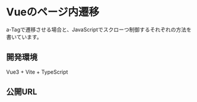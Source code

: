 # Vueのページ内遷移

a-Tagで遷移させる場合と、JavaScriptでスクローつ制御するそれぞれの方法を書いています。

## 開発環境

Vue3 + Vite + TypeScript

## 公開URL

